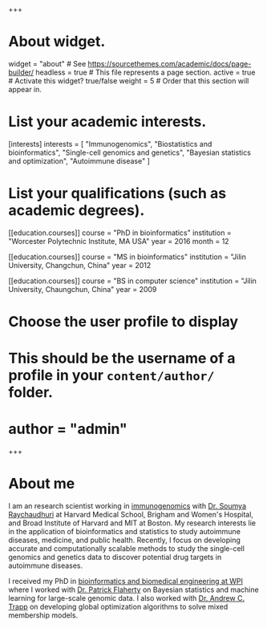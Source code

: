 +++
# About widget.
widget = "about"  # See https://sourcethemes.com/academic/docs/page-builder/
headless = true  # This file represents a page section.
active = true  # Activate this widget? true/false
weight = 5  # Order that this section will appear in.


# List your academic interests.
[interests]
  interests = [
    "Immunogenomics",
    "Biostatistics and bioinformatics",
    "Single-cell genomics and genetics",
    "Bayesian statistics and optimization",
    "Autoimmune disease"
  ]

# List your qualifications (such as academic degrees).
[[education.courses]]
  course = "PhD in bioinformatics"
  institution = "Worcester Polytechnic Institute, MA USA"
  year = 2016
  month = 12

[[education.courses]]
  course = "MS in bioinformatics"
  institution = "Jilin University, Changchun, China"
  year = 2012

[[education.courses]]
  course = "BS in computer science"
  institution = "Jilin University, Chaungchun, China"
  year = 2009

# Choose the user profile to display
# This should be the username of a profile in your `content/author/` folder.
# author = "admin"

+++

# About me
I am an research scientist working in [immunogenomics](https://immunogenomics.hms.harvard.edu/) with [Dr. Soumya Raychaudhuri](https://dbmi.hms.harvard.edu/person/faculty/soumya-raychaudhuri) at Harvard Medical School, Brigham and Women's Hospital, and Broad Institute of Harvard and MIT at Boston.
My research interests lie in the application of bioinformatics and statistics to study autoimmune diseases, medicine, and public health.
Recently, I focus on developing accurate and computationally scalable methods to study the single-cell genomics and genetics data to discover potential drug targets in autoimmune diseases.

I received my PhD in [bioinformatics and biomedical engineering at WPI](https://www.wpi.edu/academics/departments/biomedical-engineering) where I worked with [Dr. Patrick Flaherty](https://people.math.umass.edu/~flaherty/?_ga=2.161809467.684947861.1552584709-2039651767.1552584709) on Bayesian statistics and machine learning for large-scale genomic data.
I also worked with [Dr. Andrew C. Trapp](http://users.wpi.edu/~atrapp/) on developing global optimization algorithms to solve mixed membership models.


